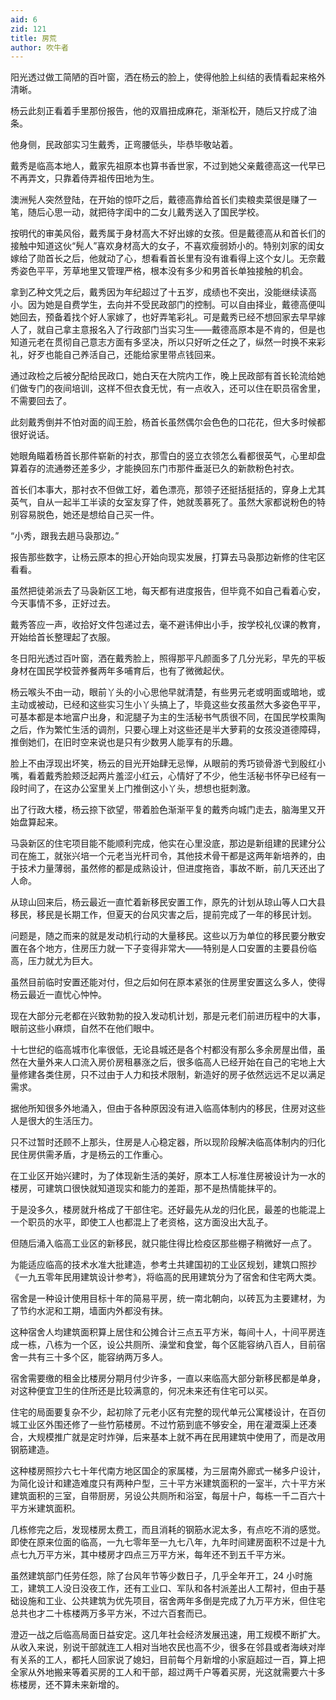```yaml
---
aid: 6
zid: 121
title: 房荒
author: 吹牛者
---
```


阳光透过做工简陋的百叶窗，洒在杨云的脸上，使得他脸上纠结的表情看起来格外清晰。

杨云此刻正看着手里那份报告，他的双眉扭成麻花，渐渐松开，随后又拧成了油条。

他身侧，民政部实习生戴秀，正弯腰低头，毕恭毕敬站着。

戴秀是临高本地人，戴家先祖原本也算书香世家，不过到她父亲戴德高这一代早已不再弄文，只靠着侍弄祖传田地为生。

澳洲髡人突然登陆，在开始的惊吓之后，戴德高靠给首长们卖粮卖菜很是赚了一笔，随后心思一动，就把待字闺中的二女儿戴秀送入了国民学校。

按明代的审美风俗，戴秀属于身材高大不好出嫁的女孩。但是戴德高从和首长们的接触中知道这伙“髡人”喜欢身材高大的女子，不喜欢瘦弱娇小的。特别刘家的闺女嫁给了勋首长之后，他就动了心，想看看首长里有没有谁看得上这个女儿。无奈戴秀姿色平平，芳草地里又管理严格，根本没有多少和男首长单独接触的机会。

拿到乙种文凭之后，戴秀因为年纪超过了十五岁，成绩也不突出，没能继续读高小。因为她是自费学生，去向并不受民政部门的控制。可以自由择业，戴德高便叫她回去，预备着找个好人家嫁了，也好弄笔彩礼。可是戴秀已经不想回家去早早嫁人了，就自己拿主意报名入了行政部门当实习生——戴德高原本是不肯的，但是也知道元老在贯彻自己意志方面有多坚决，所以只好听之任之了，纵然一时换不来彩礼，好歹也能自己养活自己，还能给家里带点钱回来。

通过政检之后被分配给民政口，她白天在大院内工作，晚上民政部有首长轮流给她们做专门的夜间培训，这样不但衣食无忧，有一点收入，还可以住在职员宿舍里，不需要回去了。

此刻戴秀倒并不怕对面的阎王脸，杨首长虽然偶尔会色色的口花花，但大多时候都很好说话。

她眼角瞄着杨首长那件崭新的衬衣，那雪白的竖立衣领怎么看都很英气，心里却盘算着存的流通劵还差多少，才能换回东门市那件垂涎已久的新款粉色衬衣。

首长们本事大，那衬衣不但做工好，着色漂亮，那领子还挺括挺括的，穿身上尤其英气，自从一起半工半读的女室友穿了件，她就羡慕死了。虽然大家都说粉色的特别容易脱色，她还是想给自己买一件。

“小秀，跟我去趟马袅那边。”

报告那些数字，让杨云原本的担心开始向现实发展，打算去马袅那边新修的住宅区看看。

虽然把徒弟派去了马袅新区工地，每天都有进度报告，但毕竟不如自己看着心安，今天事情不多，正好过去。

戴秀答应一声，收拾好文件包递过去，毫不避讳伸出小手，按学校礼仪课的教育，开始给首长整理起了衣服。

冬日阳光透过百叶窗，洒在戴秀脸上，照得那平凡颜面多了几分光彩，早先的平板身材在国民学校营养餐两年多哺育后，也有了微微起伏。

杨云喉头不由一动，眼前丫头的小心思他早就清楚，有些男元老或明面或暗地，或主动或被动，已经和这些实习生小丫头搞上了，毕竟这些女孩虽然大多姿色平平，可基本都是本地富户出身，和泥腿子为主的生活秘书气质很不同，在国民学校熏陶之后，作为繁忙生活的调剂，只要心理上对这些还是半大萝莉的女孩没道德障碍，推倒她们，在旧时空来说也是只有少数男人能享有的乐趣。

脸上不由浮现出坏笑，杨云的目光开始肆无忌惮，从眼前的秀巧锁骨游弋到殷红小嘴，看着戴秀脸颊泛起两片羞涩小红云，心情好了不少，他生活秘书怀孕已经有一段时间了，在这办公室里关上门推倒这小丫头，想想也挺刺激。

出了行政大楼，杨云捺下欲望，带着脸色渐渐平复的戴秀向城门走去，脑海里又开始盘算起来。

马袅新区的住宅项目能不能顺利完成，他实在心里没底，那边是新组建的民建分公司在施工，就张兴培一个元老当光杆司令，其他技术骨干都是这两年新培养的，由于技术力量薄弱，虽然修的都是成熟设计，但进度拖沓，事故不断，前几天还出了人命。

从琼山回来后，杨云最近一直忙着新移民安置工作，原先的计划从琼山等人口大县移民，移民是长期工作，但夏天的台风灾害之后，提前完成了一年的移民计划。

问题是，随之而来的就是发动机行动的大量移民。这些以万为单位的移民要分散安置在各个地方，住房压力就一下子变得非常大——特别是人口安置的主要县份临高，压力就尤为巨大。

虽然目前临时安置还能对付，但之后如何在原本紧张的住房里安置这么多人，使得杨云最近一直忧心忡忡。

现在大部分元老都在兴致勃勃的投入发动机计划，那是元老们前进历程中的大事，眼前这些小麻烦，自然不在他们眼中。

十七世纪的临高城市化率很低，无论县城还是各个村都没有那么多余房屋出借，虽然在大量外来人口流入房价房租暴涨之后，很多临高人已经开始在自己的宅地上大量修建各类住房，只不过由于人力和技术限制，新造好的房子依然远远不足以满足需求。

据他所知很多外地涌入，但由于各种原因没有进入临高体制内的移民，住房对这些人是很大的生活压力。

只不过暂时还顾不上那头，住房是人心稳定器，所以现阶段解决临高体制内的归化民住房供需矛盾，才是杨云的工作重心。

在工业区开始兴建时，为了体现新生活的美好，原本工人标准住房被设计为一水的楼房，可建筑口很快就知道现实和能力的差距，那不是热情能抹平的。

于是没多久，楼房就升格成了干部住宅。还好最先从龙的归化民，最差的也能混上一个职员的水平，即使工人也都混上了老资格，这方面没出大乱子。

但随后涌入临高工业区的新移民，就只能住得比检疫区那些棚子稍微好一点了。

为能适应临高的技术水准大批建造，参考土共建国初的工业区规划，建筑口照抄《一九五零年民用建筑设计参考》，将临高的民用建筑分为了宿舍和住宅两大类。

宿舍是一种设计使用目标十年的简易平房，统一南北朝向，以砖瓦为主要建材，为了节约水泥和工期，墙面内外都没有抹。

这种宿舍人均建筑面积算上居住和公摊合计三点五平方米，每间十人，十间平房连成一栋，八栋为一个区，设公共厕所、澡堂和食堂，每个区能容纳八百人，目前宿舍一共有三十多个区，能容纳两万多人。

宿舍需要缴的租金比楼房分期月付少许多，一直以来临高大部分新移民都是单身，对这种便宜卫生的住所还是比较满意的，何况未来还有住宅可以买。

住宅的局面要复杂不少，起初除了元老小区有完整的现代单元公寓楼设计，在百仞城工业区外围还修了一些竹筋楼房。不过竹筋到底不够安全，用在灌溉渠上还凑合，大规模推广就是定时炸弹，后来基本上就不再在民用建筑中使用了，而是改用钢筋建造。

这种楼房照抄六七十年代南方地区国企的家属楼，为三层南外廊式一梯多户设计，为简化设计和建造难度只有两种户型，三十平方米建筑面积的一室半，六十平方米建筑面积的三室，自带厨房，另设公共厕所和浴室，每层十户，每栋一千二百六十平方米建筑面积。

几栋修完之后，发现楼房太费工，而且消耗的钢筋水泥太多，有点吃不消的感觉。即使在原来位面的临高，一九七零年至一九七八年，九年时间建房面积不过是十九点七九万平方米，其中楼房才四点三万平方米，每年还不到五千平方米。

虽然建筑部门任劳任怨，除了台风年节等少数日子，几乎全年开工，24 小时施工，建筑工人没日没夜工作，还有工业口、军队和各村派差出人工帮衬，但由于基础设施和工业、公共建筑为优先项目，宿舍两年多倒是完成了九万平方米，但住宅总共也才二十栋楼两万多平方米，不过六百套而已。

澄迈一战之后临高局面日益安定。这几年社会经济发展迅速，用工规模不断扩大。从收入来说，别说干部就连工人相对当地农民也高不少，很多在邻县或者海峡对岸有关系的工人，都托人回家说了媳妇，目前每个月新增的小家庭超过一百，算上把全家从外地搬来等着买房的工人和干部，超过两千户等着买房，光这就需要六十多栋楼房，还不算未来新增的。
